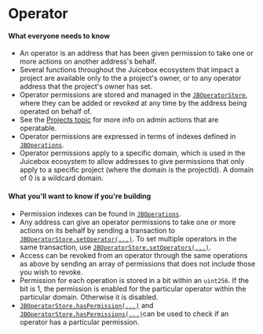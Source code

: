 # Operator

#### What everyone needs to know

* An operator is an address that has been given permission to take one or more actions on another address's behalf.
* Several functions throughout the Juicebox ecosystem that impact a project are available only to the a project's owner, or to any operator address that the project's owner has set.
* Operator permissions are stored and managed in the [`JBOperatorStore`](../../specifications/contracts/jboperatorstore/), where they can be added or revoked at any time by the address being operated on behalf of.
* See the [Projects topic](project.md) for more info on admin actions that are operatable.
* Operator permissions are expressed in terms of indexes defined in [`JBOperations`](../../specifications/libraries/jboperations.md).
* Operator permissions apply to a specific domain, which is used in the Juicebox ecosystem to allow addresses to give permissions that only apply to a specific project (where the domain is the projectId). A domain of 0 is a wildcard domain.

#### What you'll want to know if you're building

* Permission indexes can be found in [`JBOperations`](../../specifications/libraries/jboperations.md).
* Any address can give an operator permissions to take one or more actions on its behalf by sending a transaction to [`JBOperatorStore.setOperator(...)`](../../specifications/contracts/jboperatorstore/events/setoperator.md). To set multiple operators in the same transaction, use [`JBOperatorStore.setOperators(...)`](../../specifications/contracts/jboperatorstore/write/setoperators.md).
* Access can be revoked from an operator through the same operations as above by sending  an array of permissions that does not include those you wish to revoke.
* Permission for each operation is stored in a bit within an `uint256`. If the bit is 1, the permission is enabled for the particular operator within the particular domain. Otherwise it is disabled.&#x20;
* [`JBOperatorStore.hasPermission(...)`](../../specifications/contracts/jboperatorstore/read/haspermission.md) and [`JBOperatorStore.hasPermissions(...)`](../../specifications/contracts/jboperatorstore/read/haspermissions.md)can be used to check if an operator has a particular permission.
